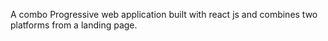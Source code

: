 A combo Progressive web application built with react js and combines two platforms from a landing page.